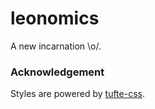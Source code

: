 # leonomics

A new incarnation \o/.

### Acknowledgement

Styles are powered by [tufte-css](https://edwardtufte.github.io/tufte-css/).
